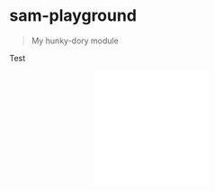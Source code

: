# sam-playground

> My hunky-dory module

Test

<div align="center">
	<img src="sb.svg" width="200" height="200">
</div>
